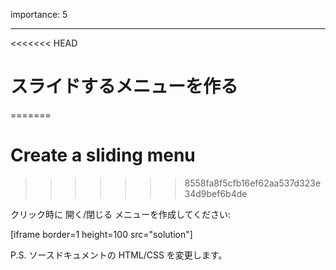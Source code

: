 importance: 5

---

<<<<<<< HEAD
# スライドするメニューを作る
=======
# Create a sliding menu
>>>>>>> 8558fa8f5cfb16ef62aa537d323e34d9bef6b4de

クリック時に 開く/閉じる メニューを作成してください:

[iframe border=1 height=100 src="solution"]

P.S. ソースドキュメントの HTML/CSS を変更します。
